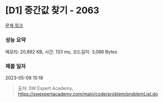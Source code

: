 # [D1] 중간값 찾기 - 2063 

[문제 링크](https://swexpertacademy.com/main/code/problem/problemDetail.do?contestProbId=AV5QPsXKA2UDFAUq) 

### 성능 요약

메모리: 20,892 KB, 시간: 133 ms, 코드길이: 3,086 Bytes

### 제출 일자

2023-05-08 15:18



> 출처: SW Expert Academy, https://swexpertacademy.com/main/code/problem/problemList.do